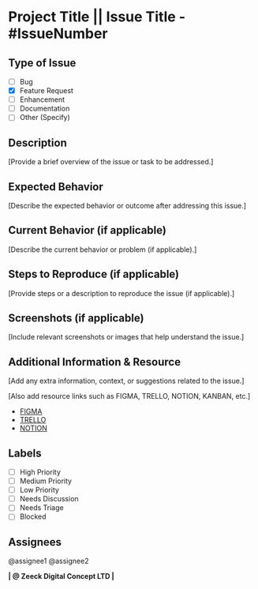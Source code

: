# Project Title || Issue Title - #IssueNumber

## Type of Issue
- [ ] Bug
- [x] Feature Request
- [ ] Enhancement
- [ ] Documentation
- [ ] Other (Specify)

## Description
[Provide a brief overview of the issue or task to be addressed.]

## Expected Behavior
[Describe the expected behavior or outcome after addressing this issue.]

## Current Behavior (if applicable)
[Describe the current behavior or problem (if applicable).]

## Steps to Reproduce (if applicable)
[Provide steps or a description to reproduce the issue (if applicable).]

## Screenshots (if applicable)
[Include relevant screenshots or images that help understand the issue.]

## Additional Information & Resource
[Add any extra information, context, or suggestions related to the issue.]

[Also add resource links such as FIGMA, TRELLO, NOTION, KANBAN, etc.]

- [FIGMA](https://figma.com/)
- [TRELLO](https://trello.com/)
- [NOTION](https://notion.com/)

## Labels
- [ ] High Priority
- [ ] Medium Priority
- [ ] Low Priority
- [ ] Needs Discussion
- [ ] Needs Triage
- [ ] Blocked

## Assignees
@assignee1
@assignee2

**| @ Zeeck Digital Concept LTD |**
